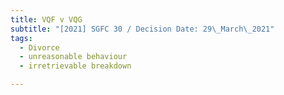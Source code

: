 ```yaml
---
title: VQF v VQG
subtitle: "[2021] SGFC 30 / Decision Date: 29\_March\_2021"
tags:
  - Divorce
  - unreasonable behaviour
  - irretrievable breakdown

---
```

